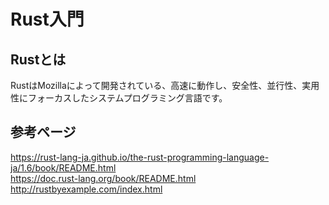# Rust入門  
## Rustとは
RustはMozillaによって開発されている、高速に動作し、安全性、並行性、実用性にフォーカスしたシステムプログラミング言語です。
## 参考ページ  
<https://rust-lang-ja.github.io/the-rust-programming-language-ja/1.6/book/README.html>  
<https://doc.rust-lang.org/book/README.html>
<http://rustbyexample.com/index.html>
